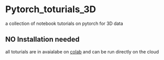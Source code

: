 # Pytorch_toturials_3D
a collection of notebook tutorials on pytorch for 3D data
## NO Installation needed
all toturials are in avaialabe on <a href="https://colab.research.google.com/notebooks/welcome.ipynb">colab</a> and can be run directly on the cloud 

